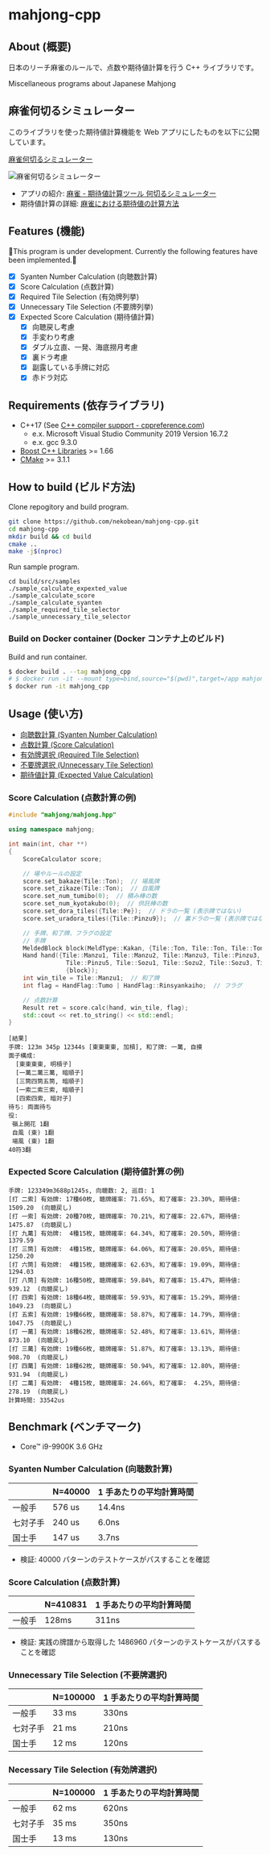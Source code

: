 # mahjong-cpp

## About (概要)

日本のリーチ麻雀のルールで、点数や期待値計算を行う C++ ライブラリです。

Miscellaneous programs about Japanese Mahjong

## 麻雀何切るシミュレーター

このライブラリを使った期待値計算機能を Web アプリにしたものを以下に公開しています。

[麻雀何切るシミュレーター](https://pystyle.info/apps/mahjong-nanikiru-simulator/)

![麻雀何切るシミュレーター](docs/mahjong-nanikiru-simulator.png)

- アプリの紹介: [麻雀 - 期待値計算ツール 何切るシミュレーター](https://pystyle.info/mahjong-nanikiru-simulator/)
- 期待値計算の詳細: [麻雀における期待値の計算方法](https://pystyle.info/mahjong-expected-value-in-mahjong/)

## Features (機能)

🚧This program is under development. Currently the following features have been implemented.🚧

- [x] Syanten Number Calculation (向聴数計算)
- [x] Score Calculation (点数計算)
- [x] Required Tile Selection (有効牌列挙)
- [x] Unnecessary Tile Selection (不要牌列挙)
- [x] Expected Score Calculation (期待値計算)
  - [x] 向聴戻し考慮
  - [x] 手変わり考慮
  - [x] ダブル立直、一発、海底撈月考慮
  - [x] 裏ドラ考慮
  - [x] 副露している手牌に対応
  - [x] 赤ドラ対応

## Requirements (依存ライブラリ)

- C++17 (See [C++ compiler support - cppreference.com](https://en.cppreference.com/w/cpp/compiler_support))
  - e.x. Microsoft Visual Studio Community 2019 Version 16.7.2
  - e.x. gcc 9.3.0
- [Boost C++ Libraries](https://www.boost.org/) >= 1.66
- [CMake](https://cmake.org/) >= 3.1.1

## How to build (ビルド方法)

Clone repogitory and build program.

```bash
git clone https://github.com/nekobean/mahjong-cpp.git
cd mahjong-cpp
mkdir build && cd build
cmake ..
make -j$(nproc)
```

Run sample program.

```
cd build/src/samples
./sample_calculate_expexted_value
./sample_calculate_score
./sample_calculate_syanten
./sample_required_tile_selector
./sample_unnecessary_tile_selector
```

### Build on Docker container (Docker コンテナ上のビルド)

Build and run container.

```bash
$ docker build . --tag mahjong_cpp
# $ docker run -it --mount type=bind,source="$(pwd)",target=/app mahjong_cpp
$ docker run -it mahjong_cpp
```

## Usage (使い方)

- [向聴数計算 (Syanten Number Calculation)](src/samples/sample_calculate_syanten.cpp)
- [点数計算 (Score Calculation)](src/samples/sample_calculate_score.cpp)
- [有効牌選択 (Required Tile Selection)](src/samples/sample_required_tile_selector.cpp)
- [不要牌選択 (Unnecessary Tile Selection)](src/samples/sample_unnecessary_tile_selector.cpp)
- [期待値計算 (Expected Value Calculation)](src/samples/sample_calculate_expexted_value.cpp)

### Score Calculation (点数計算の例)

```cpp
#include "mahjong/mahjong.hpp"

using namespace mahjong;

int main(int, char **)
{
    ScoreCalculator score;

    // 場やルールの設定
    score.set_bakaze(Tile::Ton);  // 場風牌
    score.set_zikaze(Tile::Ton);  // 自風牌
    score.set_num_tumibo(0);  // 積み棒の数
    score.set_num_kyotakubo(0);  // 供託棒の数
    score.set_dora_tiles({Tile::Pe});  // ドラの一覧 (表示牌ではない)
    score.set_uradora_tiles({Tile::Pinzu9});  // 裏ドラの一覧 (表示牌ではない)

    // 手牌、和了牌、フラグの設定
    // 手牌
    MeldedBlock block(MeldType::Kakan, {Tile::Ton, Tile::Ton, Tile::Ton, Tile::Ton});
    Hand hand({Tile::Manzu1, Tile::Manzu2, Tile::Manzu3, Tile::Pinzu3, Tile::Pinzu4,
                Tile::Pinzu5, Tile::Sozu1, Tile::Sozu2, Tile::Sozu3, Tile::Sozu4, Tile::Sozu4},
                {block});
    int win_tile = Tile::Manzu1;  // 和了牌
    int flag = HandFlag::Tumo | HandFlag::Rinsyankaiho;  // フラグ

    // 点数計算
    Result ret = score.calc(hand, win_tile, flag);
    std::cout << ret.to_string() << std::endl;
}
```

```output
[結果]
手牌: 123m 345p 12344s [東東東東, 加槓], 和了牌: 一萬, 自摸
面子構成:
  [東東東東, 明槓子]
  [一萬二萬三萬, 暗順子]
  [三筒四筒五筒, 暗順子]
  [一索二索三索, 暗順子]
  [四索四索, 暗対子]
待ち: 両面待ち
役:
 嶺上開花 1翻
 自風 (東) 1翻
 場風 (東) 1翻
40符3翻
```

### Expected Score Calculation (期待値計算の例)

```
手牌: 123349m3688p1245s, 向聴数: 2, 巡目: 1
[打 二索] 有効牌: 17種60枚, 聴牌確率: 71.65%, 和了確率: 23.30%, 期待値: 1509.20  (向聴戻し)
[打 一索] 有効牌: 20種70枚, 聴牌確率: 70.21%, 和了確率: 22.67%, 期待値: 1475.87  (向聴戻し)
[打 九萬] 有効牌:  4種15枚, 聴牌確率: 64.34%, 和了確率: 20.50%, 期待値: 1379.59
[打 三筒] 有効牌:  4種15枚, 聴牌確率: 64.06%, 和了確率: 20.05%, 期待値: 1250.20
[打 六筒] 有効牌:  4種15枚, 聴牌確率: 62.63%, 和了確率: 19.09%, 期待値: 1294.03
[打 八筒] 有効牌: 16種50枚, 聴牌確率: 59.84%, 和了確率: 15.47%, 期待値:  939.12  (向聴戻し)
[打 四索] 有効牌: 18種64枚, 聴牌確率: 59.93%, 和了確率: 15.29%, 期待値: 1049.23  (向聴戻し)
[打 五索] 有効牌: 19種66枚, 聴牌確率: 58.87%, 和了確率: 14.79%, 期待値: 1047.75  (向聴戻し)
[打 一萬] 有効牌: 18種62枚, 聴牌確率: 52.48%, 和了確率: 13.61%, 期待値:  873.10  (向聴戻し)
[打 三萬] 有効牌: 19種66枚, 聴牌確率: 51.87%, 和了確率: 13.13%, 期待値:  908.70  (向聴戻し)
[打 四萬] 有効牌: 18種62枚, 聴牌確率: 50.94%, 和了確率: 12.80%, 期待値:  931.94  (向聴戻し)
[打 二萬] 有効牌:  4種15枚, 聴牌確率: 24.66%, 和了確率:  4.25%, 期待値:  278.19  (向聴戻し)
計算時間: 33542us
```

## Benchmark (ベンチマーク)

- Core™ i9-9900K 3.6 GHz

### Syanten Number Calculation (向聴数計算)

|          | N=40000 | 1 手あたりの平均計算時間 |
| -------- | ------- | ------------------------ |
| 一般手   | 576 us  | 14.4ns                   |
| 七対子手 | 240 us  | 6.0ns                    |
| 国士手   | 147 us  | 3.7ns                    |

- 検証: 40000 パターンのテストケースがパスすることを確認

### Score Calculation (点数計算)

|        | N=410831 | 1 手あたりの平均計算時間 |
| ------ | -------- | ------------------------ |
| 一般手 | 128ms    | 311ns                    |

- 検証: 実践の牌譜から取得した 1486960 パターンのテストケースがパスすることを確認

### Unnecessary Tile Selection (不要牌選択)

|          | N=100000 | 1 手あたりの平均計算時間 |
| -------- | -------- | ------------------------ |
| 一般手   | 33 ms    | 330ns                    |
| 七対子手 | 21 ms    | 210ns                    |
| 国士手   | 12 ms    | 120ns                    |

### Necessary Tile Selection (有効牌選択)

|          | N=100000 | 1 手あたりの平均計算時間 |
| -------- | -------- | ------------------------ |
| 一般手   | 62 ms    | 620ns                    |
| 七対子手 | 35 ms    | 350ns                    |
| 国士手   | 13 ms    | 130ns                    |
